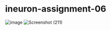 # ineuron-assignment-06
![image](https://user-images.githubusercontent.com/120504401/217298273-6929db0b-cb68-481c-b4b4-30ad36864835.png)
![Screenshot (211)](https://user-images.githubusercontent.com/120504401/217298349-af2ce7c4-895b-424c-bc40-31d989cb5f41.png)
